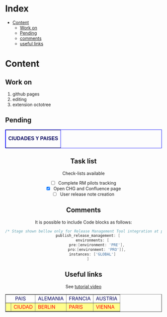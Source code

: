# Index
* [Content](#Content)
  * [Work on](#Work-on)
  * [Pending](#Pending)
  * [comments](#comments)
  * [useful links](#useful-links)

# Content
## Work on
  1. github pages
  2. editing 
  3. extension octotree
## Pending
<head>
<TABLE border-collapse='collapse' bordercolor='blue' cellpadding='2' cellspacing='0' BORDER='1px solid #000'><TR><TD align='center'><p style='font-size: medium; font-weight: bold; color: #0B0B61; font-family:Arial'><b>CIUDADES Y PAISES</b></p></TD></TR></TABLE>
<center><table border='1'>
<tr>
<td colspan='2'><span style='color:#0B0B61'><center>PAIS</center></span></td>
<td><span style='color:#0B0B61'><center>ALEMANIA</center></span></td>
<td><span style='color:#0B0B61'><center>FRANCIA</center></span></td>
<td><span style='color:#0B0B61'><center>AUSTRIA</center></span></td>
</tr>
<tr bgcolor='#FEFE8C'>
<td rowspan='1'><span style='color:#ff0000'></span></td><td><span style='color:#ff0000'>CIUDAD</span></td>
<td><span style='color:#ff0000'>BERLIN</span></td>
<td><span style='color:#ff0000'>PARIS</span></td>
<td><span style='color:#ff0000'>VIENNA</span></td>
</tr>
</head>

 
## Task list
Check-lists available
- [ ] Complete RM pilots tracking
- [X] Open CHG and Confluence page
- [ ] User release note creation
## Comments
It is possible to include Code blocks as follows:
```groovy
/* Stage shown bellow only for Release Management Tool integration at pipeline */
    publish_release_management: [
        environments: [
            pre:[environment: 'PRE'],
            pro:[environment: 'PRO']],
        instances: ['GLOBAL']
    ]
```
## Useful links
See [tutorial video](https://www.youtube.com/watch?v=VBKQIiTl8Bc&t=1s)
